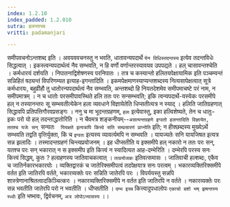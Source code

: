 ```yaml
---
index: 1.2.10
index_padded: 1.2.010
sutra: हलन्ताच्च
vritti: padamanjari

---
```

समीपवचनोऽन्तशब्द इति । अवयववचनस्तु न भवति, धातावन्यपदार्थे `येन विधिस्तदन्तस्य` इत्येव तदन्तविधेः सिद्धत्वात् । इकस्त्वन्यपदार्थत्वं नैव सम्भवति, न हि वर्णो वर्णान्तरस्यावयव उपपद्यते । हल् चासावन्तश्चेति । कर्मधारयं दर्शयति । निपातनाद्विशेषणस्य परनिपातः । तत्र च कस्यान्तो हलितयपेक्षायामिक इति पञ्चम्यन्तं सन्निहितं षठ्यन्तं विपरिणम्यत इत्याह-इगन्तादिति । इकमपेक्षमाणस्याप्यन्तशब्दस्य नित्यसापेक्षत्वात् सूत्रे कर्मधारयः, बहुव्रीहौ तु धातोरन्यपदार्थत्वं नैव सम्भवति, अन्तशब्दो हि नियतदेशमेव समीपमाचष्टे परं नाम, न समीपमात्रम् । न च धातोः परसमीपावस्थिते हलि ततः परः सन्सम्भवति; इकि त्वन्यपदार्थे-यस्येकः परसमीपे हल् न तस्यानन्तरः सू सम्भवतीत्येकेन हला व्यवधाने विज्ञायेतेति धिप्सतीत्यत्र न स्याद् । हलिति जातिग्रहणात् सिद्धावपि प्रतिपत्तिगौरवप्रसङ्गः । ननु च मा भूदन्तग्रहणम्, `हलः` इत्येवास्तु, इका हल्विशेष्यते, तेन च धातुः-इकः परो यो हल् तदन्ताद्धातोरिति । न चैवमत्र शङ्कनीयम्--`असत्यन्तग्रहणे इग्वतो हलन्तादिति विज्ञायेत, ततश्च यजेः सन् `सन्यतः`  यियक्षते इत्यत्रापि कित्त्वे सति सम्प्रसारणं प्राप्नोति` इति; न हीक्छब्दस्य मुख्येऽर्थे सम्भवति तद्वति वृत्तिर्युक्ता, किं च `इग्वतः` इत्यस्य व्यावर्त्यमपि न सम्भवति । यायज्यतेः सनि यायजिषत इत्यत्र सन्न झलादिः । तस्मादन्तग्रहणं चिन्त्यप्रयोजनम् ।
इह धीप्सतीति य इक्समीपे हल् नकारो न ततः परः सन्, यतश्च परः सन् भकारात् न स इक्समीप इति कित्त्वं न स्यादित्यत आह-दम्भेरिति । दम्भेरपि परस्य सनः कित्त्वं सिद्धम्, कुतः ? हल्ग्रहणस्य जातिवाचकत्वात् । `तत्प्रयोजकः` इतिवत्समासः । जातिवाची हल्शब्दः, एकैव च जातिर्नकारभकारयोः । व्यक्तिद्वारकं च जातेरिक्समीपत्वं तदपेक्षयात्र सनः परत्वम् । भकारव्यक्तिरिक्समीपे वर्तत इति जातिरपि वर्तते, भकारव्यक्तेः परः सन्निति जातेरपि परः । विपर्ययस्तु सन्नपि शास्त्रेणानाश्रितत्वादकिञ्चित्करः । नकारव्यक्तिरिक्समीपे न वर्तत इति जातिरपि न वर्तते । नकारव्यक्तेः परः सन्न भवतीति जातेरपि परो न भवतीति । धीप्सतीति । `दम्भ इच्च` कित्त्वादुपधालोपः `एकाचो बशो भष् झषन्तस्य स्ध्वोः` इति भष्भावः, द्विर्वचनम्, `अत्र लोपोऽभ्यासस्य` ।।